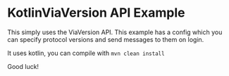 # KotlinViaVersion API Example

This simply uses the ViaVersion API.
This example has a config which you can specify protocol versions and send messages to them on login.

It uses kotlin, you can compile with `mvn clean install`

Good luck!